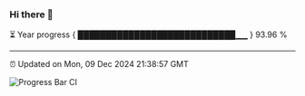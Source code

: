 ### Hi there 👋

⏳ Year progress { ████████████████████████████▁▁ } 93.96 %

---

⏰ Updated on Mon, 09 Dec 2024 21:38:57 GMT

![Progress Bar CI](https://github.com/IshwaranRudhara/GIT-ACTION/workflows/Progress%20Bar%20CI/badge.svg)
